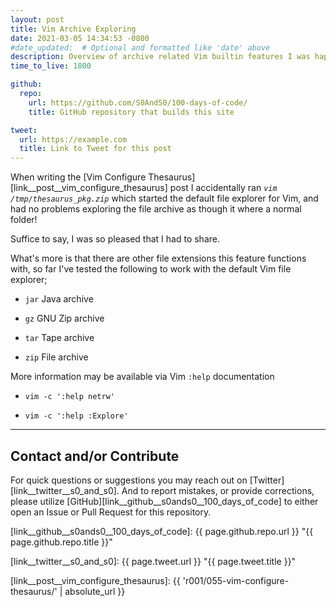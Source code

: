 ```yaml
---
layout: post
title: Vim Archive Exploring
date: 2021-03-05 14:34:53 -0800
#date_updated:  # Optional and formatted like 'date' above
description: Overview of archive related Vim builtin features I was happy to find
time_to_live: 1800

github:
  repo:
    url: https://github.com/S0AndS0/100-days-of-code/
    title: GitHub repository that builds this site

tweet:
  url: https://example.com
  title: Link to Tweet for this post
---
```




When writing the [Vim Configure Thesaurus][link__post__vim_configure_thesaurus] post I accidentally ran _`vim /tmp/thesaurus_pkg.zip`_ which started the default file explorer for Vim, and had no problems exploring the file archive as though it where a normal folder!


Suffice to say, I was so pleased that I had to share.


What's more is that there are other file extensions this feature functions with, so far I've tested the following to work with the default Vim file explorer;


- `jar` Java archive

- `gz` GNU Zip archive

- `tar` Tape archive

- `zip` File archive


More information may be available via Vim `:help` documentation


- `vim -c ':help netrw'`

- `vim -c ':help :Explore'`


______


## Contact and/or Contribute
[heading__contact_andor_contribute]: #contact-andor-contribute


For quick questions or suggestions you may reach out on [Twitter][link__twitter__s0_and_s0]. And to report mistakes, or provide corrections, please utilize [GitHub][link__github__s0ands0__100_days_of_code] to either open an Issue or Pull Request for this repository.



[link__github__s0ands0__100_days_of_code]: {{ page.github.repo.url }} "{{ page.github.repo.title }}"

[link__twitter__s0_and_s0]: {{ page.tweet.url }} "{{ page.tweet.title }}"

[link__post__vim_configure_thesaurus]: {{ 'r001/055-vim-configure-thesaurus/' | absolute_url }}

